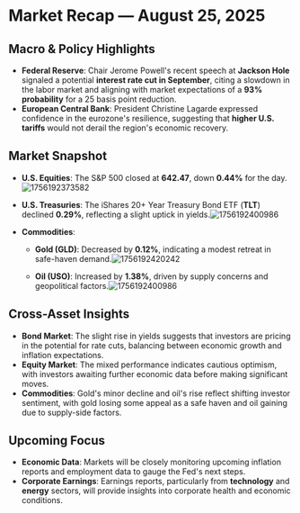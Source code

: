 # Market Recap — August 25, 2025

## Macro & Policy Highlights
- **Federal Reserve**: Chair Jerome Powell's recent speech at **Jackson Hole** signaled a potential **interest rate cut in September**, citing a slowdown in the labor market and aligning with market expectations of a **93% probability** for a 25 basis point reduction.  
- **European Central Bank**: President Christine Lagarde expressed confidence in the eurozone's resilience, suggesting that **higher U.S. tariffs** would not derail the region's economic recovery.  

## Market Snapshot
- **U.S. Equities**: The S&P 500 closed at **642.47**, down **0.44%** for the day.![1756192373582](https://github.com/user-attachments/assets/0cd98f3a-2e45-4a5b-9a12-f68183b996c5)
  
- **U.S. Treasuries**: The iShares 20+ Year Treasury Bond ETF (**TLT**) declined **0.29%**, reflecting a slight uptick in yields.![1756192400986](https://github.com/user-attachments/assets/900d3e59-fff0-413f-8901-854cfe254f0f)
  
- **Commodities**:  
  - **Gold (GLD)**: Decreased by **0.12%**, indicating a modest retreat in safe-haven demand.![1756192420242](https://github.com/user-attachments/assets/e28aae09-2139-45a1-9d1a-17d423d86b7b)
  
  - **Oil (USO)**: Increased by **1.38%**, driven by supply concerns and geopolitical factors.![1756192400986](https://github.com/user-attachments/assets/e359ee0f-d112-40d5-a750-0dc9e2c8f6b7)
  

## Cross-Asset Insights
- **Bond Market**: The slight rise in yields suggests that investors are pricing in the potential for rate cuts, balancing between economic growth and inflation expectations.  
- **Equity Market**: The mixed performance indicates cautious optimism, with investors awaiting further economic data before making significant moves.  
- **Commodities**: Gold's minor decline and oil's rise reflect shifting investor sentiment, with gold losing some appeal as a safe haven and oil gaining due to supply-side factors.  

## Upcoming Focus
- **Economic Data**: Markets will be closely monitoring upcoming inflation reports and employment data to gauge the Fed's next steps.  
- **Corporate Earnings**: Earnings reports, particularly from **technology** and **energy** sectors, will provide insights into corporate health and economic conditions.

